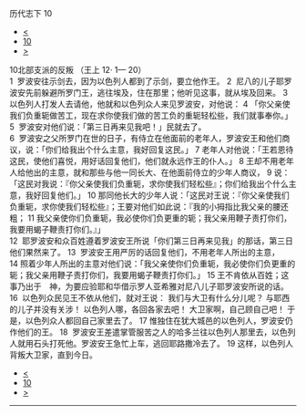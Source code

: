 ﻿





 历代志下 10




* [<](bible/2CH09.md)
* [10](bible/2CH.md)
* [>](bible/2CH11.md)



 
10北部支派的反叛 （王上
12·
1—
20）  
1  罗波安往示剑去，因为以色列人都到了示剑，要立他作王。 
2  尼八的儿子耶罗波安先前躲避所罗门王，逃往埃及，住在那里；他听见这事，就从埃及回来。 
3  以色列人打发人去请他，他就和以色列众人来见罗波安，对他说： 
4 「你父亲使我们负重轭做苦工，现在求你使我们做的苦工负的重轭轻松些，我们就事奉你。」 
5  罗波安对他们说：「第三日再来见我吧！」民就去了。  
6  罗波安之父所罗门在世的日子，有侍立在他面前的老年人，罗波安王和他们商议，说：「你们给我出个什么主意，我好回复这民。」 
7 老年人对他说：「王若恩待这民，使他们喜悦，用好话回复他们，他们就永远作王的仆人。」 
8 王却不用老年人给他出的主意，就和那些与他一同长大、在他面前侍立的少年人商议， 
9 说：「这民对我说：『你父亲使我们负重轭，求你使我们轻松些』；你们给我出个什么主意，我好回复他们。」 
10 那同他长大的少年人说：「这民对王说：『你父亲使我们负重轭，求你使我们轻松些』；王要对他们如此说：『我的小拇指比我父亲的腰还粗； 
11 我父亲使你们负重轭，我必使你们负更重的轭；我父亲用鞭子责打你们，我要用蝎子鞭责打你们。』」  
12  耶罗波安和众百姓遵着罗波安王所说「你们第三日再来见我」的那话，第三日他们果然来了。 
13  罗波安王用严厉的话回复他们，不用老年人所出的主意， 
14 照着少年人所出的主意对他们说：「我父亲使你们负重轭，我必使你们负更重的轭；我父亲用鞭子责打你们，我要用蝎子鞭责打你们。」 
15 王不肯依从百姓；这事乃出于　神，为要应验耶和华借示罗人亚希雅对尼八儿子耶罗波安所说的话。  
16  以色列众民见王不依从他们，就对王说： 我们与大卫有什么分儿呢？ 与耶西的儿子并没有关涉！ 以色列人哪，各回各家去吧！ 大卫家啊，自己顾自己吧！ 于是，以色列众人都回自己家里去了。 
17 惟独住在犹大城邑的以色列人，罗波安仍作他们的王。 
18  罗波安王差遣掌管服苦之人的哈多兰往以色列人那里去，以色列人就用石头打死他。罗波安王急忙上车，逃回耶路撒冷去了。 
19 这样，以色列人背叛大卫家，直到今日。 
* [<](bible/2CH09.md)
* [10](bible/2CH.md)
* [>](bible/2CH11.md)





---









